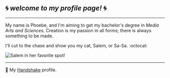 ## :cyclone: *welcome to my profile page!* :cyclone:
*** 
My name is Phoebe, and I'm aiming to get my bachelor's degree in *Media Arts and Sciences.* Creation is my passion in all forms; there is always something to be made. 

I'll cut to the chase and show you my cat, Salem, or Sa-Sa. :octocat:

![Salem in her favorite spot!]("C:\Users\phoeb\OneDrive\Documentos\git215\m2\salem_kitty.png")
***
:necktie: My [Handshake](https://asu.joinhandshake.com/profiles/fexqtf) profile.

